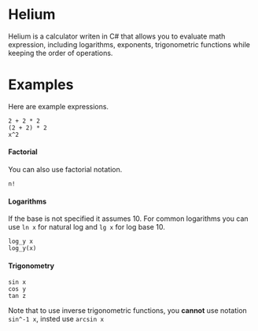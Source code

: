 # Helium
Helium is a calculator writen in C# that allows you to evaluate math expression, including logarithms, exponents, trigonometric functions while keeping the order of operations.
# Examples
Here are example expressions.
```
2 + 2 * 2
(2 + 2) * 2
x^2
```
#### Factorial
You can also use factorial notation.
```
n!
```
#### Logarithms
If the base is not specified it assumes 10. For common logarithms you can use ```ln x``` for natural log and ```lg x``` for log base 10.
```
log_y x
log_y(x)
```
#### Trigonometry
```
sin x
cos y
tan z
```
Note that to use inverse trigonometric functions, you **cannot** use notation ```sin^-1 x```, insted use ```arcsin x```
